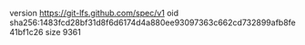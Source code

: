 version https://git-lfs.github.com/spec/v1
oid sha256:1483fcd28bf31d8f6d6174d4a880ee93097363c662cd732899afb8fe41bf1c26
size 9361
